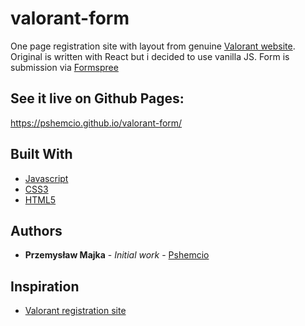 # valorant-form

One page registration site with layout from genuine [Valorant website](https://auth.riotgames.com/login#client_id=play-valorant-web-prod&nonce=MTUsMTYsMTU5LDY3&prompt=signup&redirect_uri=https%3A%2F%2Fplayvalorant.com%2Fopt_in&response_type=token%20id_token&scope=account%20openid&state=c2lnbnVw&ui_locales=en). Original is written with React but i decided to use vanilla JS. Form is submission via [Formspree](https://formspree.io/)

## See it live on Github Pages:
https://pshemcio.github.io/valorant-form/

## Built With

* [Javascript](https://developer.mozilla.org/pl/docs/Web/JavaScript)
* [CSS3](https://developer.mozilla.org/pl/docs/Web/CSS)
* [HTML5](https://developer.mozilla.org/pl/docs/HTML/HTML5) 

## Authors

* **Przemysław Majka** - *Initial work* - [Pshemcio](https://github.com/Pshemcio)

## Inspiration
* [Valorant registration site](https://auth.riotgames.com/login#client_id=play-valorant-web-prod&nonce=MTUsMTYsMTU5LDY3&prompt=signup&redirect_uri=https%3A%2F%2Fplayvalorant.com%2Fopt_in&response_type=token%20id_token&scope=account%20openid&state=c2lnbnVw&ui_locales=en)
